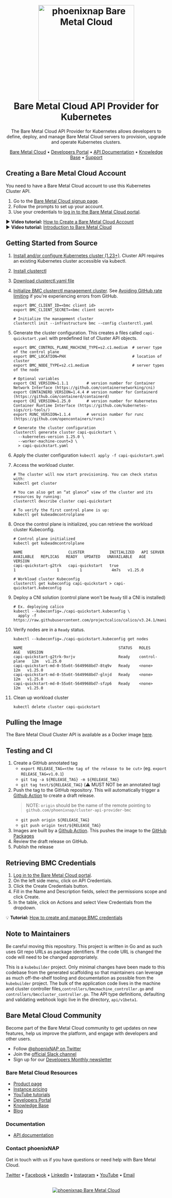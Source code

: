 <h1 align="center">
  <br>
  <a href="https://phoenixnap.com/bare-metal-cloud"><img src="https://user-images.githubusercontent.com/78744488/109779287-16da8600-7c06-11eb-81a1-97bf44983d33.png" alt="phoenixnap Bare Metal Cloud" width="300"></a>
  <br>
  Bare Metal Cloud API Provider for Kubernetes
  <br>
</h1>

<p align="center">
The Bare Metal Cloud API Provider for Kubernetes allows developers to define, deploy, and manage Bare Metal Cloud servers to provision, upgrade and operate Kubernetes clusters. 
</p>

<p align="center">
  <a href="https://phoenixnap.com/bare-metal-cloud">Bare Metal Cloud</a> •
  <a href="https://developers.phoenixnap.com/">Developers Portal</a> •
  <a href="https://developers.phoenixnap.com/apis">API Documentation</a> •
  <a href="http://phoenixnap.com/kb">Knowledge Base</a> •
  <a href="https://developers.phoenixnap.com/support">Support</a>
</p>

## Creating a Bare Metal Cloud Account

You need to have a Bare Metal Cloud account to use this Kubernetes Cluster API.  

1. Go to the [Bare Metal Cloud signup page](https://support.phoenixnap.com/wap-jpost3/bmcSignup).
2. Follow the prompts to set up your account.
3. Use your credentials to [log in to the Bare Metal Cloud portal](https://bmc.phoenixnap.com).

:arrow_forward: **Video tutorial:** [How to Create a Bare Metal Cloud Account](https://www.youtube.com/watch?v=RLRQOisEB-k)
<br>
:arrow_forward: **Video tutorial:** [Introduction to Bare Metal Cloud](https://www.youtube.com/watch?v=8TLsqgLDMN4)

## Getting Started from Source

1. [Install and/or configure Kubernetes cluster (1.23+)](https://cluster-api.sigs.k8s.io/user/quick-start.html#installation). Cluster API requires an existing Kubernetes cluster accessible via kubectl.
1. [Install clusterctl](https://cluster-api.sigs.k8s.io/user/quick-start.html#install-clusterctl)
1. [Download clusterctl.yaml file](https://github.com/phoenixnap/cluster-api-provider-bmc/releases/latest/download/clusterctl.yaml)
1. [Initialize BMC clusterctl management cluster](https://cluster-api.sigs.k8s.io/user/quick-start.html#initialize-the-management-cluster). See [Avoiding GitHub rate limiting](https://cluster-api.sigs.k8s.io/clusterctl/overview.html?highlight=github%20token#avoiding-github-rate-limiting) if you're experiencing errors from GitHub.
    ```
    export BMC_CLIENT_ID=<bmc client id>
    export BMC_CLIENT_SECRET=<bmc client secret>

    # Initialize the management cluster
    clusterctl init --infrastructure bmc --config clusterctl.yaml
    ```
1. Generate the cluster configuration. This creates a files called `capi-quickstart.yaml` with predefined list of Cluster API objects.
    ```
    export BMC_CONTROL_PLANE_MACHINE_TYPE=s2.c1.medium  # server type of the control plane
    export BMC_LOCATION=PHX                             # location of cluster
    export BMC_NODE_TYPE=s2.c1.medium                   # server types of the node

    # Optional variables
    export CNI_VERSION=1.1.1        # version number for Container Network Interface (https://github.com/containernetworking/cni)
    export CONTAINERD_VERSION=1.4.4 # version number for Containerd (https://github.com/containerd/containerd)
    export CRI_VERSION=1.25.0       # version number for Kubernetes Container Runtime Interface (https://github.com/kubernetes-sigs/cri-tools/)
    export RUNC_VERSION=1.1.4       # version number for runc (https://github.com/opencontainers/runc)

    # Generate the cluster configuration
    clusterctl generate cluster capi-quickstart \
      --kubernetes-version 1.25.0 \
      --worker-machine-count=3 \
      > capi-quickstart.yaml
    ```
1. Apply the cluster configuration `kubectl apply -f capi-quickstart.yaml`
1. Access the workload cluster.
    ```
    # The cluster will now start provisioning. You can check status with:
    kubectl get cluster

    # You can also get an “at glance” view of the cluster and its resources by running:
    clusterctl describe cluster capi-quickstart

    # To verify the first control plane is up:
    kubectl get kubeadmcontrolplane
    ```
1. Once the control plane is initialized, you can retrieve the workload cluster Kubeconfig.
    ```
    # Control plane initialized
    kubectl get kubeadmcontrolplane

    NAME                    CLUSTER           INITIALIZED   API SERVER AVAILABLE   REPLICAS   READY   UPDATED   UNAVAILABLE   AGE    VERSION
    capi-quickstart-g2trk   capi-quickstart   true                                 1                  1         1             4m7s   v1.25.0
    ``` 

    ```
    # Workload cluster Kubeconfig
    clusterctl get kubeconfig capi-quickstart > capi-quickstart.kubeconfig
    ```
1. Deploy a CNI solution (control plane won't be `Ready` till a CNI is installed)
    ```
    # Ex. deploying calico
    kubectl --kubeconfig=./capi-quickstart.kubeconfig \
      apply -f https://raw.githubusercontent.com/projectcalico/calico/v3.24.1/manifests/calico.yaml

    ```
1. Verify nodes are in a `Ready` status.
    ```
    kubectl --kubeconfig=./capi-quickstart.kubeconfig get nodes

    NAME                                          STATUS   ROLES           AGE   VERSION
    capi-quickstart-g2trk-9xrjv                   Ready    control-plane   12m   v1.25.0
    capi-quickstart-md-0-55x6t-5649968bd7-8tq9v   Ready    <none>          12m   v1.25.0
    capi-quickstart-md-0-55x6t-5649968bd7-glnjd   Ready    <none>          12m   v1.25.0
    capi-quickstart-md-0-55x6t-5649968bd7-sfzp6   Ready    <none>          12m   v1.25.0
    ```
1. Clean up workload cluster
    ```
    kubectl delete cluster capi-quickstart
    ```

## Pulling the Image

The Bare Metal Cloud Cluster API is available as a Docker image [here](https://github.com/phoenixnap/cluster-api-provider-bmc/pkgs/container/cluster-api-provider-bmc).

## Testing and CI

1. Create a GitHub annotated tag
   - `export RELEASE_TAG=<the tag of the release to be cut>` (eg. `export RELEASE_TAG=v1.0.1`)
   - `git tag -a ${RELEASE_TAG} -m ${RELEASE_TAG}`
   - `git tag test/${RELEASE_TAG}` (:warning: MUST NOT be an annotated tag)
1. Push the tag to the GitHub repository. This will automatically trigger a [Github Action](https://github.com/phoenixnap/cluster-api-provider-bmc/actions) to create a draft release.
   > NOTE: `origin` should be the name of the remote pointing to `github.com/phoenixnap/cluster-api-provider-bmc`
   - `git push origin ${RELEASE_TAG}`
   - `git push origin test/${RELEASE_TAG}`
1. Images are built by a [Github Action](https://github.com/phoenixnap/cluster-api-provider-bmc/actions). This pushes the image to the [GitHub Packages](https://github.com/phoenixnap/cluster-api-provider-bmc/pkgs/container/cluster-api-provider-bmc)
1. Review the draft release on GitHub.
1. Publish the release


## Retrieving BMC Credentials

1. [Log in to the Bare Metal Cloud portal](https://bmc.phoenixnap.com). 
2. On the left side menu, click on API Credentials. 
3. Click the Create Credentials button. 
4. Fill in the Name and Description fields, select the permissions scope and click Create. 
5. In the table, click on Actions and select View Credentials from the dropdown.  

:bulb: **Tutorial:** [How to create and manage BMC credentials](https://developers.phoenixnap.com/resources)

## Note to Maintainers

Be careful moving this repository. This project is written in Go and as such uses Git repo URLs as package identifiers. If the code URL is changed the code will need to be changed appropriately.

This is a `kubebuilder` project. Only minimal changes have been made to this codebase from the generated scaffolding so that maintainers can leverage as much off-the-shelf tooling and documentation as possible from the `kubebuilder` project. The bulk of the application code lives in the machine and cluster controller files,`controllers/bmcmachine_controller.go` and `controllers/bmccluster_controller.go`. The API type definitions, defaulting and validating webhook logic live in the directory, `api/v1beta1`.

## Bare Metal Cloud Community
Become part of the Bare Metal Cloud community to get updates on new features, help us improve the platform, and engage with developers and other users. 

-   Follow [@phoenixNAP on Twitter](https://twitter.com/phoenixnap)
-   Join the [official Slack channel](https://phoenixnap.slack.com)
-   Sign up for our [Developers Monthly newsletter](https://phoenixnap.com/developers-monthly-newsletter)

### Bare Metal Cloud Resources
-	[Product page](https://phoenixnap.com/bare-metal-cloud)
-	[Instance pricing](https://phoenixnap.com/bare-metal-cloud/instances)
-	[YouTube tutorials](https://www.youtube.com/watch?v=8TLsqgLDMN4&list=PLWcrQnFWd54WwkHM0oPpR1BrAhxlsy1Rc&ab_channel=PhoenixNAPGlobalITServices)
-	[Developers Portal](https://developers.phoenixnap.com)
-	[Knowledge Base](https://phoenixnap.com/kb)
-	[Blog](https:/phoenixnap.com/blog)

### Documentation
-	[API documentation](https://developers.phoenixnap.com/apis)

### Contact phoenixNAP
Get in touch with us if you have questions or need help with Bare Metal Cloud. 

<p align="left">
  <a href="https://twitter.com/phoenixNAP">Twitter</a> •
  <a href="https://www.facebook.com/phoenixnap">Facebook</a> •
  <a href="https://www.linkedin.com/company/phoenix-nap">LinkedIn</a> •
  <a href="https://www.instagram.com/phoenixnap">Instagram</a> •
  <a href="https://www.youtube.com/user/PhoenixNAPdatacenter">YouTube</a> •
  <a href="https://developers.phoenixnap.com/support">Email</a> 
</p>

<p align="center">
  <br>
  <a href="https://phoenixnap.com/bare-metal-cloud"><img src="https://user-images.githubusercontent.com/81640346/115243282-0c773b80-a123-11eb-9de7-59e3934a5712.jpg" alt="phoenixnap Bare Metal Cloud"></a>
</p>
